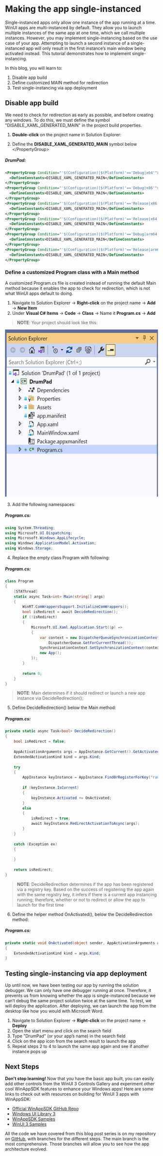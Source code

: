 # Making the app single-instanced

Single-instanced apps only allow one instance of the app running at a time. WinUI apps are multi-instanced by default. They allow you to launch multiple instances of the same app at one time, which we call multiple instances. However, you may implement single-instancing based on the use case of your app. Attempting to launch a second instance of a single-instanced app will only result in the first instance’s main window being activated instead. This tutorial demonstrates how to implement single-instancing.

In this blog, you will learn to: 
1.	Disable app build
2.	Define customized MAIN method for redirection
3.	Test single-instancing via app deployment

## Disable app build
We need to check for redirection as early as possible, and before creating any windows. To do this, we must define the symbol "DISABLE_XAML_GENERATED_MAIN" in the project build properties.

1.	**Double-click** on the project name in Solution Explorer: 
 

2.	Define the **DISABLE_XAML_GENERATED_MAIN** symbol below \</PropertyGroup>

##### DrumPad:
```xml
<PropertyGroup Condition="'$(Configuration)|$(Platform)'=='Debug|x64'">
  <DefineConstants>DISABLE_XAML_GENERATED_MAIN</DefineConstants>
</PropertyGroup>
<PropertyGroup Condition="'$(Configuration)|$(Platform)'=='Debug|x86'">
  <DefineConstants>DISABLE_XAML_GENERATED_MAIN</DefineConstants>
</PropertyGroup>
<PropertyGroup Condition="'$(Configuration)|$(Platform)'=='Release|x86'">
  <DefineConstants>DISABLE_XAML_GENERATED_MAIN</DefineConstants>
</PropertyGroup>
<PropertyGroup Condition="'$(Configuration)|$(Platform)'=='Release|x64'">
  <DefineConstants>DISABLE_XAML_GENERATED_MAIN</DefineConstants>
</PropertyGroup>
<PropertyGroup Condition="'$(Configuration)|$(Platform)'=='Debug|arm64'">
  <DefineConstants>DISABLE_XAML_GENERATED_MAIN</DefineConstants>
</PropertyGroup>
<PropertyGroup Condition="'$(Configuration)|$(Platform)'=='Release|arm64'">
  <DefineConstants>DISABLE_XAML_GENERATED_MAIN</DefineConstants>
</PropertyGroup>
```


### Define a customized Program class with a Main method

A customized Program.cs file is created instead of running the default Main method because it enables the app to check for redirection, which is not what WinUI apps default to doing.
 
1.	Navigate to Solution Explorer -> **Right-click** on the project name -> **Add** -> **New Item** 
2.	Under **Visual C# Items** -> **Code** -> **Class** -> Name it **Program.cs** -> **Add**

> **NOTE**: Your project should look like this:
<p align="center">
<img width="550" height="550" src="Picture4.png">
</p>
 
3.	Add the following namespaces:

##### Program.cs:

```csharp
using System.Threading;
using Microsoft.UI.Dispatching;
using Microsoft.Windows.AppLifecycle;
using Windows.ApplicationModel.Activation;
using Windows.Storage;
```



4.	Replace the empty class Program with following:

##### Program.cs:

```csharp
class Program
{
    [STAThread]
    static async Task<int> Main(string[] args)
    {
        WinRT.ComWrappersSupport.InitializeComWrappers();
        bool isRedirect = await DecideRedirection();
        if (!isRedirect)
        {
            Microsoft.UI.Xaml.Application.Start((p) =>
            {
                var context = new DispatcherQueueSynchronizationContext(
                    DispatcherQueue.GetForCurrentThread());
                SynchronizationContext.SetSynchronizationContext(context);
                new App();
            });
        }

        return 0;
    }
}
```

> **NOTE**: Main determines if it should redirect or launch a new app instance via DecideRedirection();

5.	Define DecideRedirection() below the Main method:

##### Program.cs:

```csharp
private static async Task<bool> DecideRedirection()
{
    bool isRedirect = false;

    AppActivationArguments args = AppInstance.GetCurrent().GetActivatedEventArgs();
    ExtendedActivationKind kind = args.Kind;

    try
    {
        AppInstance keyInstance = AppInstance.FindOrRegisterForKey("randomKey");

        if (keyInstance.IsCurrent)
        {
            keyInstance.Activated += OnActivated;
        }
        else
        {
            isRedirect = true;
            await keyInstance.RedirectActivationToAsync(args);
        }
    }

    catch (Exception ex)
    {

    }

    return isRedirect;
}
```

> **NOTE**: DecideRedirection determines if the app has been registered via a registry key. Based on the success of registering the app again with the same registry key, it infers if there is a current app instancing running; therefore, whether or not to redirect or allow the app to launch for the first time

6.	Define the helper method OnActivated(), below the DecideRedirection method:

##### Program.cs:

```csharp
private static void OnActivated(object sender, AppActivationArguments args)
{
    ExtendedActivationKind kind = args.Kind;
}
```

## Testing single-instancing via app deployment

Up until now, we have been testing our app by running the solution debugger. We can only have one debugger running at once. Therefore, it prevents us from knowing whether the app is single-instanced because we can’t debug the same project solution twice at the same time. To test, we will deploy the application. After deploying, we can launch the app from the desktop like how you would with Microsoft Word. 

1.	Navigate to Solution Explorer -> **Right-click** on the project name -> **Deploy**
2.	Open the start menu and click on the search field
3.	Type "DrumPad" (or your app’s name) in the search field 
4.	Click on the app icon from the search result to launch the app
5.	Repeat steps 2 to 4 to launch the same app again and see if another instance pops up

## Next Steps

**Don't stop learning!** Now that you have the basic app built, you can easily add other controls from the WinUI 3 Controls Gallery and experiment other cool WinAppSDK features to enhance your Windows apps!
Here are some links to check out with resources on building for WinUI 3 apps with WinAppSDK: 
* [Official WinAppSDK GitHub Repo](https://github.com/microsoft/WindowsAppSDK)
* [Windows UI Library 3](https://docs.microsoft.com/en-us/windows/apps/winui/winui3/)
* [WinAppSDK Samples](https://github.com/microsoft/WindowsAppSDK-Samples)
* [WinUI 3 Samples](https://github.com/microsoft/WinUI-3-Demos)

All the code we have covered from this blog post series is on my repository on [GitHub](https://github.com/jingwei-a-zhang/WinAppSDK-DrumPad), with branches for the different steps. The main branch is the most comprehensive. Those branches will allow you to see how the app architecture evolved.